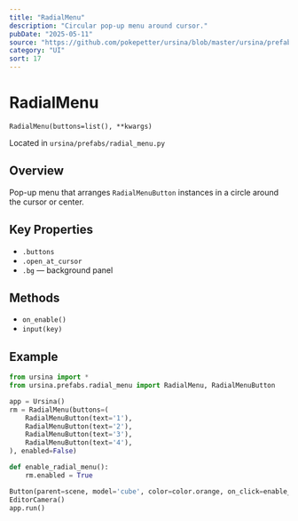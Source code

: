 ```yaml
---
title: "RadialMenu"
description: "Circular pop-up menu around cursor."
pubDate: "2025-05-11"
source: "https://github.com/pokepetter/ursina/blob/master/ursina/prefabs/radial_menu.py"
category: "UI"
sort: 17
---
```


# RadialMenu

`RadialMenu(buttons=list(), **kwargs)`

Located in `ursina/prefabs/radial_menu.py`

## Overview

Pop-up menu that arranges `RadialMenuButton` instances in a circle around the cursor or center.

## Key Properties

- `.buttons`  
- `.open_at_cursor`  
- `.bg` — background panel  

## Methods

- `on_enable()`  
- `input(key)`

## Example

```python
from ursina import *
from ursina.prefabs.radial_menu import RadialMenu, RadialMenuButton

app = Ursina()
rm = RadialMenu(buttons=(
    RadialMenuButton(text='1'),
    RadialMenuButton(text='2'),
    RadialMenuButton(text='3'),
    RadialMenuButton(text='4'),
), enabled=False)

def enable_radial_menu():
    rm.enabled = True

Button(parent=scene, model='cube', color=color.orange, on_click=enable_radial_menu)
EditorCamera()
app.run()
```